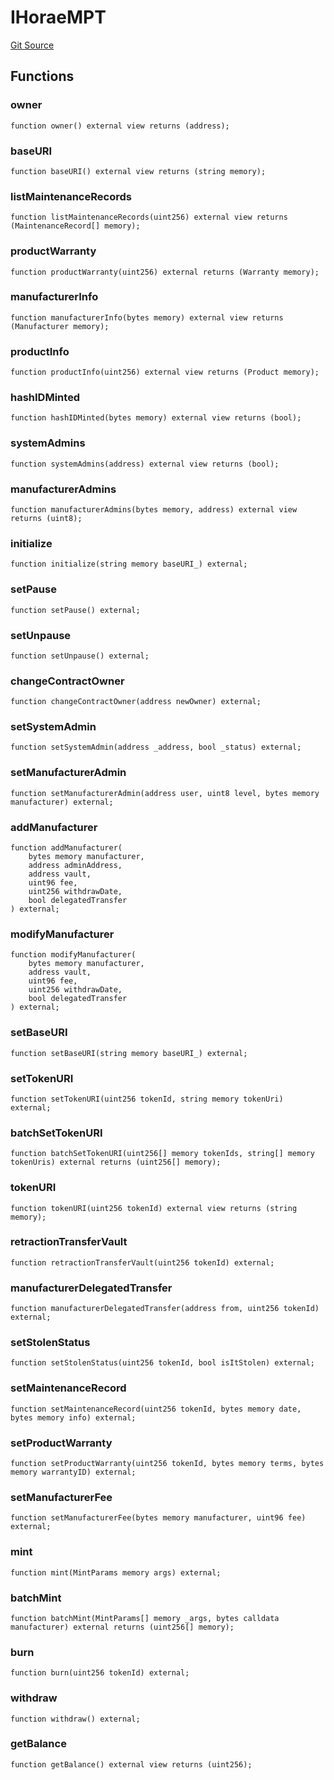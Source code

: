 # IHoraeMPT
[Git Source](https://github.com/H0rae/Horae_MP_Smart_Contract/blob/9736ef106967a52e697e45ecf82f3a3756167223/contracts/interfaces/IHoraeMPT.sol)


## Functions
### owner


```solidity
function owner() external view returns (address);
```

### baseURI


```solidity
function baseURI() external view returns (string memory);
```

### listMaintenanceRecords


```solidity
function listMaintenanceRecords(uint256) external view returns (MaintenanceRecord[] memory);
```

### productWarranty


```solidity
function productWarranty(uint256) external returns (Warranty memory);
```

### manufacturerInfo


```solidity
function manufacturerInfo(bytes memory) external view returns (Manufacturer memory);
```

### productInfo


```solidity
function productInfo(uint256) external view returns (Product memory);
```

### hashIDMinted


```solidity
function hashIDMinted(bytes memory) external view returns (bool);
```

### systemAdmins


```solidity
function systemAdmins(address) external view returns (bool);
```

### manufacturerAdmins


```solidity
function manufacturerAdmins(bytes memory, address) external view returns (uint8);
```

### initialize


```solidity
function initialize(string memory baseURI_) external;
```

### setPause


```solidity
function setPause() external;
```

### setUnpause


```solidity
function setUnpause() external;
```

### changeContractOwner


```solidity
function changeContractOwner(address newOwner) external;
```

### setSystemAdmin


```solidity
function setSystemAdmin(address _address, bool _status) external;
```

### setManufacturerAdmin


```solidity
function setManufacturerAdmin(address user, uint8 level, bytes memory manufacturer) external;
```

### addManufacturer


```solidity
function addManufacturer(
    bytes memory manufacturer,
    address adminAddress,
    address vault,
    uint96 fee,
    uint256 withdrawDate,
    bool delegatedTransfer
) external;
```

### modifyManufacturer


```solidity
function modifyManufacturer(
    bytes memory manufacturer,
    address vault,
    uint96 fee,
    uint256 withdrawDate,
    bool delegatedTransfer
) external;
```

### setBaseURI


```solidity
function setBaseURI(string memory baseURI_) external;
```

### setTokenURI


```solidity
function setTokenURI(uint256 tokenId, string memory tokenUri) external;
```

### batchSetTokenURI


```solidity
function batchSetTokenURI(uint256[] memory tokenIds, string[] memory tokenUris) external returns (uint256[] memory);
```

### tokenURI


```solidity
function tokenURI(uint256 tokenId) external view returns (string memory);
```

### retractionTransferVault


```solidity
function retractionTransferVault(uint256 tokenId) external;
```

### manufacturerDelegatedTransfer


```solidity
function manufacturerDelegatedTransfer(address from, uint256 tokenId) external;
```

### setStolenStatus


```solidity
function setStolenStatus(uint256 tokenId, bool isItStolen) external;
```

### setMaintenanceRecord


```solidity
function setMaintenanceRecord(uint256 tokenId, bytes memory date, bytes memory info) external;
```

### setProductWarranty


```solidity
function setProductWarranty(uint256 tokenId, bytes memory terms, bytes memory warrantyID) external;
```

### setManufacturerFee


```solidity
function setManufacturerFee(bytes memory manufacturer, uint96 fee) external;
```

### mint


```solidity
function mint(MintParams memory args) external;
```

### batchMint


```solidity
function batchMint(MintParams[] memory _args, bytes calldata manufacturer) external returns (uint256[] memory);
```

### burn


```solidity
function burn(uint256 tokenId) external;
```

### withdraw


```solidity
function withdraw() external;
```

### getBalance


```solidity
function getBalance() external view returns (uint256);
```

